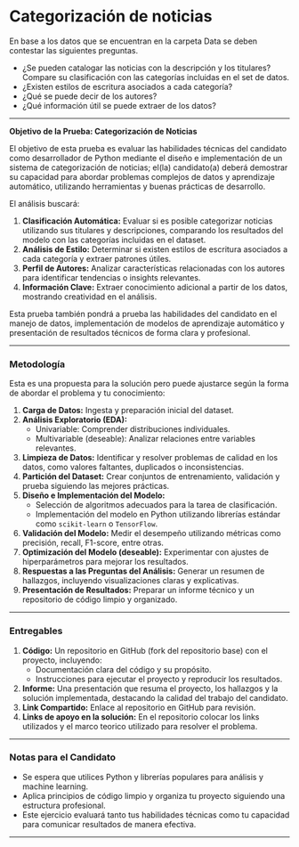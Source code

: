 # Categorización de noticias 

En base a los datos que se encuentran en la carpeta Data se deben contestar las siguientes preguntas.

- ¿Se pueden catalogar las noticias con la descripción y los titulares? Compare su clasificación con las categorías incluidas en el set de datos.
- ¿Existen estilos de escritura asociados a cada categoría?
- ¿Qué se puede decir de los autores?
- ¿Qué información útil se puede extraer de los datos?

---

**Objetivo de la Prueba: Categorización de Noticias**  

El objetivo de esta prueba es evaluar las habilidades técnicas del candidato como desarrollador de Python mediante el diseño e implementación de un sistema de categorización de noticias; el(la) candidato(a) deberá demostrar su capacidad para abordar problemas complejos de datos y aprendizaje automático, utilizando herramientas y buenas prácticas de desarrollo.  

El análisis buscará:  
1. **Clasificación Automática:** Evaluar si es posible categorizar noticias utilizando sus titulares y descripciones, comparando los resultados del modelo con las categorías incluidas en el dataset.  
2. **Análisis de Estilo:** Determinar si existen estilos de escritura asociados a cada categoría y extraer patrones útiles.  
3. **Perfil de Autores:** Analizar características relacionadas con los autores para identificar tendencias o insights relevantes.  
4. **Información Clave:** Extraer conocimiento adicional a partir de los datos, mostrando creatividad en el análisis.  

Esta prueba también pondrá a prueba las habilidades del candidato en el manejo de datos, implementación de modelos de aprendizaje automático y presentación de resultados técnicos de forma clara y profesional.  

---

### Metodología  

Esta es una propuesta para la solución pero puede ajustarce según la forma de abordar el problema y tu conocimiento:

1. **Carga de Datos:** Ingesta y preparación inicial del dataset.  
2. **Análisis Exploratorio (EDA):**  
   - Univariable: Comprender distribuciones individuales.  
   - Multivariable (deseable): Analizar relaciones entre variables relevantes.  
3. **Limpieza de Datos:** Identificar y resolver problemas de calidad en los datos, como valores faltantes, duplicados o inconsistencias.  
4. **Partición del Dataset:** Crear conjuntos de entrenamiento, validación y prueba siguiendo las mejores prácticas.  
5. **Diseño e Implementación del Modelo:**  
   - Selección de algoritmos adecuados para la tarea de clasificación.  
   - Implementación del modelo en Python utilizando librerías estándar como `scikit-learn` o `TensorFlow`.  
6. **Validación del Modelo:** Medir el desempeño utilizando métricas como precisión, recall, F1-score, entre otras.  
7. **Optimización del Modelo (deseable):** Experimentar con ajustes de hiperparámetros para mejorar los resultados.  
8. **Respuestas a las Preguntas del Análisis:** Generar un resumen de hallazgos, incluyendo visualizaciones claras y explicativas.  
9. **Presentación de Resultados:** Preparar un informe técnico y un repositorio de código limpio y organizado.  

---

### Entregables  
1. **Código:** Un repositorio en GitHub (fork del repositorio base) con el proyecto, incluyendo:  
   - Documentación clara del código y su propósito.  
   - Instrucciones para ejecutar el proyecto y reproducir los resultados.  
2. **Informe:** Una presentación que resuma el proyecto, los hallazgos y la solución implementada, destacando la calidad del trabajo del candidato.  
3. **Link Compartido:** Enlace al repositorio en GitHub para revisión.  
4. **Links de apoyo en la solución:** En el repositorio colocar los links utilizados y el marco teorico utilizado para resolver el problema.

---

### Notas para el Candidato  
- Se espera que utilices Python y librerías populares para análisis y machine learning.  
- Aplica principios de código limpio y organiza tu proyecto siguiendo una estructura profesional.  
- Este ejercicio evaluará tanto tus habilidades técnicas como tu capacidad para comunicar resultados de manera efectiva.  

---

